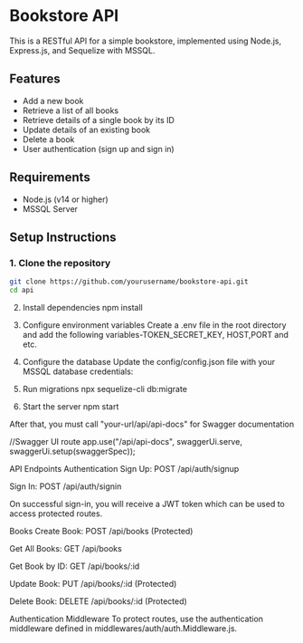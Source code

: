 # Bookstore API

This is a RESTful API for a simple bookstore, implemented using Node.js, Express.js, and Sequelize with MSSQL.

## Features

- Add a new book
- Retrieve a list of all books
- Retrieve details of a single book by its ID
- Update details of an existing book
- Delete a book
- User authentication (sign up and sign in)

## Requirements

- Node.js (v14 or higher)
- MSSQL Server

## Setup Instructions

### 1. Clone the repository

```bash
git clone https://github.com/yourusername/bookstore-api.git
cd api
```

2. Install dependencies
   npm install

3. Configure environment variables
   Create a .env file in the root directory and add the following variables-TOKEN_SECRET_KEY, HOST,PORT and etc.

4. Configure the database
   Update the config/config.json file with your MSSQL database credentials:

5. Run migrations
   npx sequelize-cli db:migrate

6. Start the server
   npm start

After that, you must call "your-url/api/api-docs" for Swagger documentation

//Swagger UI route
app.use("/api/api-docs", swaggerUi.serve, swaggerUi.setup(swaggerSpec));

API Endpoints
Authentication
Sign Up: POST /api/auth/signup

Sign In: POST /api/auth/signin

On successful sign-in, you will receive a JWT token which can be used to access protected routes.

Books
Create Book: POST /api/books (Protected)

Get All Books: GET /api/books

Get Book by ID: GET /api/books/:id

Update Book: PUT /api/books/:id (Protected)

Delete Book: DELETE /api/books/:id (Protected)

Authentication Middleware
To protect routes, use the authentication middleware defined in middlewares/auth/auth.Middleware.js.
